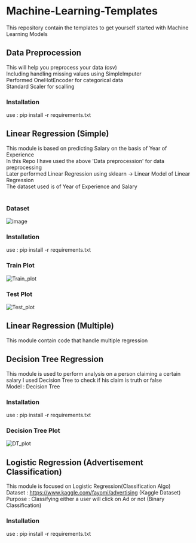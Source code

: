 # Machine-Learning-Templates
This repository contain the templates to get yourself started with Machine Learning Models
## Data Preprocession
This will help you preprocess your data (csv)<br /> 
Including handling missing values using SimpleImputer<br />
Performed OneHotEncoder for categorical data<br />
Standard Scaler for scalling<br />
### Installation
use : pip install -r requirements.txt<br />

## Linear Regression (Simple)
This module is based on predicting Salary on the basis of Year of Experience<br />
In this Repo I have used the above 'Data preprocession' for data preprocessing <br />
Later performed Linear Regression using sklearn -> Linear Model of Linear Regression <br />
The dataset used is of Year of Experience and Salary<br /><br />
### Dataset
![image](https://user-images.githubusercontent.com/63501850/94110014-c2c9ab00-fdf6-11ea-9038-4008c12ea2e6.png)
<br />
### Installation
use : pip install -r requirements.txt<br />
### Train Plot
![Train_plot](https://user-images.githubusercontent.com/63501850/94110973-43d57200-fdf8-11ea-829e-c1329644b56b.png)
### Test Plot
![Test_plot](https://user-images.githubusercontent.com/63501850/94110979-45069f00-fdf8-11ea-9a14-c4216b4bad6c.png)

## Linear Regression (Multiple)
This module contain code that handle multiple regression<br />

## Decision Tree Regression
This module is used to perform analysis on a person claiming a certain salary I used Decision Tree to check if his claim is truth or false<br />
Model : Decision Tree<br />
### Installation
use : pip install -r requirements.txt<br />
### Decision Tree Plot
![DT_plot](https://user-images.githubusercontent.com/63501850/94113264-79c82580-fdfb-11ea-9b22-135ac5b6972b.png)

## Logistic Regression (Advertisement Classification)
This module is focused on Logistic Regression(Classification Algo)<br />
Dataset : https://www.kaggle.com/fayomi/advertising (Kaggle Dataset)<br />
Purpose : Classifying either a user will click on Ad or not (Binary Classification)<br />
### Installation
use : pip install -r requirements.txt<br />




